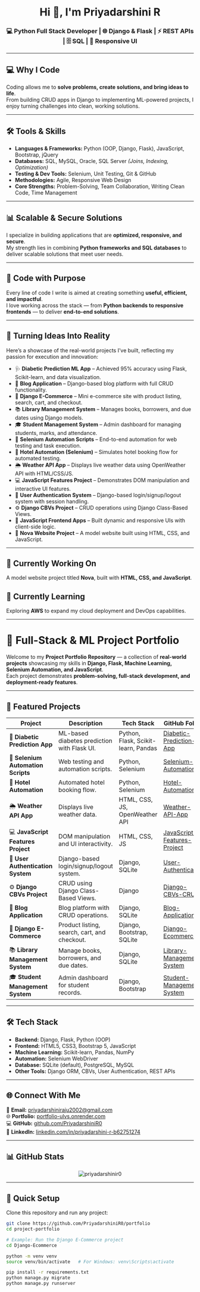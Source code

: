 <h1 align="center">Hi 👋, I'm Priyadarshini R</h1>  
<h3 align="center">💻 Python Full Stack Developer | 🌐 Django & Flask | ⚡ REST APIs | 🗄️ SQL | 🎨 Responsive UI</h3>  

---

## 💻 Why I Code  
Coding allows me to **solve problems, create solutions, and bring ideas to life**.  
From building CRUD apps in Django to implementing ML-powered projects, I enjoy turning challenges into clean, working solutions.  

---

## 🛠️ Tools & Skills  

- **Languages & Frameworks:** Python (OOP, Django, Flask), JavaScript, Bootstrap, jQuery  
- **Databases:** SQL, MySQL, Oracle, SQL Server *(Joins, Indexing, Optimization)*  
- **Testing & Dev Tools:** Selenium, Unit Testing, Git & GitHub  
- **Methodologies:** Agile, Responsive Web Design  
- **Core Strengths:** Problem-Solving, Team Collaboration, Writing Clean Code, Time Management  

---

## 📊 Scalable & Secure Solutions  
I specialize in building applications that are **optimized, responsive, and secure**.  
My strength lies in combining **Python frameworks and SQL databases** to deliver scalable solutions that meet user needs.  

---

## 🎨 Code with Purpose  
Every line of code I write is aimed at creating something **useful, efficient, and impactful**.  
I love working across the stack — from **Python backends to responsive frontends** — to deliver **end-to-end solutions**.  

---

## 🧠 Turning Ideas Into Reality  

Here’s a showcase of the real-world projects I’ve built, reflecting my passion for execution and innovation:  

- 🩺 **Diabetic Prediction ML App** – Achieved 95% accuracy using Flask, Scikit-learn, and data visualization.  
- 📝 **Blog Application** – Django-based blog platform with full CRUD functionality.  
- 🛒 **Django E-Commerce** – Mini e-commerce site with product listing, search, cart, and checkout.  
- 📚 **Library Management System** – Manages books, borrowers, and due dates using Django models.  
- 🎓 **Student Management System** – Admin dashboard for managing students, marks, and attendance.  
- 🤖 **Selenium Automation Scripts** – End-to-end automation for web testing and task execution.  
- 🏨 **Hotel Automation (Selenium)** – Simulates hotel booking flow for automated testing.  
- 🌦 **Weather API App** – Displays live weather data using OpenWeather API with HTML/CSS/JS.  
- 💻 **JavaScript Features Project** – Demonstrates DOM manipulation and interactive UI features.  
- 🔑 **User Authentication System** – Django-based login/signup/logout system with session handling.  
- ⚙️ **Django CBVs Project** – CRUD operations using Django Class-Based Views.  
- 💛 **JavaScript Frontend Apps** – Built dynamic and responsive UIs with client-side logic.  
- 🔭 **Nova Website Project** – A model website built using HTML, CSS, and JavaScript.  

---

## 🔭 Currently Working On  
A model website project titled **Nova**, built with **HTML, CSS, and JavaScript**.  

## 🌱 Currently Learning  
Exploring **AWS** to expand my cloud deployment and DevOps capabilities.  

---

# 🐍 Full-Stack & ML Project Portfolio  

Welcome to my **Project Portfolio Repository** — a collection of **real-world projects** showcasing my skills in **Django, Flask, Machine Learning, Selenium Automation, and JavaScript**.  
Each project demonstrates **problem-solving, full-stack development, and deployment-ready features**.  

---

## 📌 Featured Projects  

| Project | Description | Tech Stack | GitHub Folder |  
|--------|-------------|-----------|---------------|  
| 🧠 **Diabetic Prediction App** | ML-based diabetes prediction with Flask UI. | Python, Flask, Scikit-learn, Pandas | [Diabetic-Prediction-App](https://github.com/PriyadarshiniR0/diabetic-prediction) |  
| 🤖 **Selenium Automation Scripts** | Web testing and automation scripts. | Python, Selenium | [Selenium-Automation](https://github.com/PriyadarshiniR0/python-selenium) |  
| 🏨 **Hotel Automation** | Automated hotel booking flow. | Python, Selenium | [Hotel-Automation](https://github.com/PriyadarshiniR0/Hotel_Automation_Project) |  
| 🌦 **Weather API App** | Displays live weather data. | HTML, CSS, JS, OpenWeather API | [Weather-API-App](https://github.com/PriyadarshiniR0/Weather-api) |  
| 💻 **JavaScript Features Project** | DOM manipulation and UI interactivity. | HTML, CSS, JS | [JavaScript-Features-Project](https://github.com/PriyadarshiniR0/JavaScript-) |  
| 🔑 **User Authentication System** | Django-based login/signup/logout system. | Django, SQLite | [User-Authentication](https://github.com/PriyadarshiniR0/User-Registration-Authentication) |  
| ⚙️ **Django CBVs Project** | CRUD using Django Class-Based Views. | Django | [Django-CBVs-CRUD](https://github.com/PriyadarshiniR0/Class-Based-Views-in-Django) |  
| 📝 **Blog Application** | Blog platform with CRUD operations. | Django, SQLite | [Blog-Application](https://github.com/PriyadarshiniR0/Blog-Application/) |  
| 🛒 **Django E-Commerce** | Product listing, search, cart, and checkout. | Django, Bootstrap, SQLite | [Django-Ecommerce](https://github.com/PriyadarshiniR0/Django-Ecommerce/) |  
| 📚 **Library Management System** | Manage books, borrowers, and due dates. | Django, SQLite | [Library-Management-System](https://github.com/PriyadarshiniR0/Library-Management-System/) |  
| 🎓 **Student Management System** | Admin dashboard for student records. | Django, Bootstrap | [Student-Management-System](https://github.com/PriyadarshiniR0/Student-Management-System/) |  

---

## 🛠️ Tech Stack  

- **Backend:** Django, Flask, Python (OOP)  
- **Frontend:** HTML5, CSS3, Bootstrap 5, JavaScript  
- **Machine Learning:** Scikit-learn, Pandas, NumPy  
- **Automation:** Selenium WebDriver  
- **Database:** SQLite (default), PostgreSQL, MySQL  
- **Other Tools:** Django ORM, CBVs, User Authentication, REST APIs  

---

## 🌐 Connect With Me  

📩 **Email:** [priyadarshiniraju2002@gmail.com](mailto:priyadarshiniraju2002@gmail.com)  
🌐 **Portfolio:** [portfolio-ulvs.onrender.com](https://portfolio-ulvs.onrender.com/)  
💻 **GitHub:** [github.com/PriyadarshiniR0](https://github.com/PriyadarshiniR0)  
🔗 **LinkedIn:** [linkedin.com/in/priyadarshini-r-b62751274](https://www.linkedin.com/in/priyadarshini-r-b62751274/)  

---

## 📊 GitHub Stats  

<p align="center">
  <img src="https://github-readme-stats.vercel.app/api/top-langs?username=PriyadarshiniR0&show_icons=true&locale=en&layout=compact&theme=tokyonight" alt="priyadarshinir0" />
</p>  

---

## 🚀 Quick Setup  

Clone this repository and run any project:  

```bash
git clone https://github.com/PriyadarshiniR0/portfolio
cd project-portfolio

# Example: Run the Django E-Commerce project
cd Django-Ecommerce

python -m venv venv
source venv/bin/activate   # For Windows: venv\Scripts\activate

pip install -r requirements.txt
python manage.py migrate
python manage.py runserver


